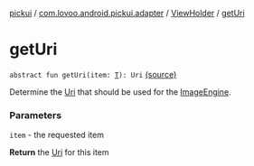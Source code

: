 [pickui](../../index.md) / [com.lovoo.android.pickui.adapter](../index.md) / [ViewHolder](index.md) / [getUri](./get-uri.md)

# getUri

`abstract fun getUri(item: `[`T`](index.md#T)`): Uri` [(source)](https://github.com/lovoo/android-pickpic/blob/master/pickui/pickui/src/main/kotlin/com/lovoo/android/pickui/adapter/ViewHolder.kt#L55)

Determine the [Uri](#) that should be used for the [ImageEngine](#).

### Parameters

`item` - the requested item

**Return**
the [Uri](#) for this item

